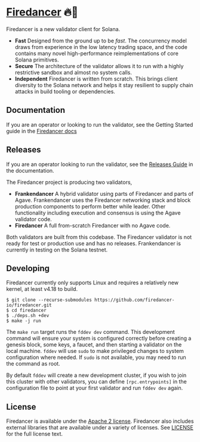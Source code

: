 # [Firedancer](https://jumpcrypto.com/firedancer/) 🔥💃

Firedancer is a new validator client for Solana.

* **Fast** Designed from the ground up to be *fast*. The concurrency
model draws from experience in the low latency trading space, and the code
contains many novel high-performance reimplementations of core Solana
primitives.
* **Secure** The architecture of the validator allows it to run with a
highly restrictive sandbox and almost no system calls.
* **Independent** Firedancer is written from scratch. This brings client
diversity to the Solana network and helps it stay resilient to supply
chain attacks in build tooling or dependencies.

## Documentation
If you are an operator or looking to run the validator, see the Getting
Started guide in the [Firedancer
docs](https://docs.firedancer.io/)

## Releases
If you are an operator looking to run the validator, see the [Releases
Guide](https://docs.firedancer.io/guide/getting-started.html#releases)
in the documentation.

The Firedancer project is producing two validators,

* **Frankendancer** A hybrid validator using parts of Firedancer and
parts of Agave. Frankendancer uses the Firedancer networking stack and
block production components to perform better while leader. Other
functionality including execution and consensus is using the Agave
validator code.
* **Firedancer** A full from-scratch Firedancer with no Agave code.

Both validators are built from this codebase. The Firedancer validator
is not ready for test or production use and has no releases.
Frankendancer is currently in testing on the Solana testnet.

## Developing
Firedancer currently only supports Linux and requires a relatively new
kernel, at least v4.18 to build.

```console
$ git clone --recurse-submodules https://github.com/firedancer-io/firedancer.git
$ cd firedancer
$ ./deps.sh +dev
$ make -j run
```

The `make run` target runs the `fddev dev` command. This development
command will ensure your system is configured correctly before creating
a genesis block, some keys, a faucet, and then starting a validator on
the local machine. `fddev` will use `sudo` to make privileged changes to
system configuration where needed. If `sudo` is not available, you may
need to run the command as root.

By default `fddev` will create a new development cluster, if you wish to
join this cluster with other validators, you can define
`[rpc.entrypoints]` in the configuration file to point at your first
validator and run `fddev dev` again.

## License
Firedancer is available under the [Apache 2
license](https://www.apache.org/licenses/LICENSE-2.0). Firedancer also
includes external libraries that are available under a variety of
licenses. See [LICENSE](LICENSE) for the full license text.
